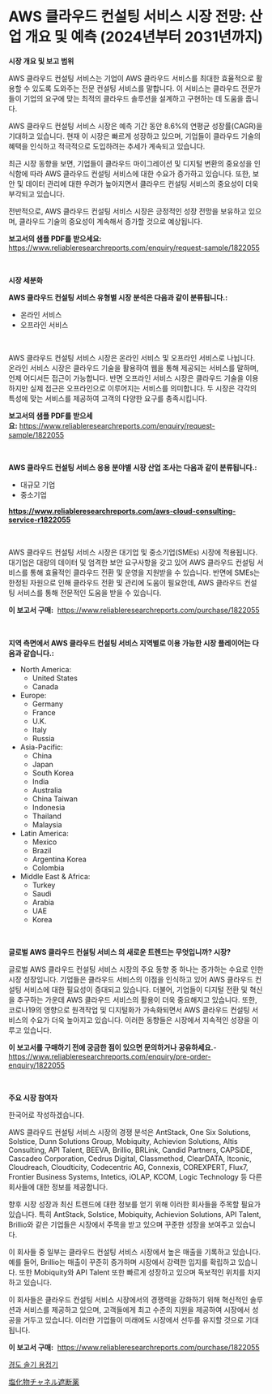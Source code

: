 <p><h1>AWS 클라우드 컨설팅 서비스 시장 전망: 산업 개요 및 예측 (2024년부터 2031년까지)</h1></p><p><strong>시장 개요 및 보고 범위</strong></p>
<p><p>AWS 클라우드 컨설팅 서비스는 기업이 AWS 클라우드 서비스를 최대한 효율적으로 활용할 수 있도록 도와주는 전문 컨설팅 서비스를 말합니다. 이 서비스는 클라우드 전문가들이 기업의 요구에 맞는 최적의 클라우드 솔루션을 설계하고 구현하는 데 도움을 줍니다.</p><p>AWS 클라우드 컨설팅 서비스 시장은 예측 기간 동안 8.6%의 연평균 성장률(CAGR)을 기대하고 있습니다. 현재 이 시장은 빠르게 성장하고 있으며, 기업들이 클라우드 기술의 혜택을 인식하고 적극적으로 도입하려는 추세가 계속되고 있습니다.</p><p>최근 시장 동향을 보면, 기업들이 클라우드 마이그레이션 및 디지털 변환의 중요성을 인식함에 따라 AWS 클라우드 컨설팅 서비스에 대한 수요가 증가하고 있습니다. 또한, 보안 및 데이터 관리에 대한 우려가 높아지면서 클라우드 컨설팅 서비스의 중요성이 더욱 부각되고 있습니다.</p><p>전반적으로, AWS 클라우드 컨설팅 서비스 시장은 긍정적인 성장 전망을 보유하고 있으며, 클라우드 기술의 중요성이 계속해서 증가할 것으로 예상됩니다.</p></p>
<p><strong>보고서의 샘플 PDF를 받으세요:</strong> <a href="https://www.reliableresearchreports.com/enquiry/request-sample/1822055">https://www.reliableresearchreports.com/enquiry/request-sample/1822055</a></p>
<p>&nbsp;</p>
<p><strong>시장 세분화</strong></p>
<p><strong>AWS 클라우드 컨설팅 서비스 유형별 시장 분석은 다음과 같이 분류됩니다.:</strong></p>
<p><ul><li>온라인 서비스</li><li>오프라인 서비스</li></ul></p>
<p>&nbsp;</p>
<p><p>AWS 클라우드 컨설팅 서비스 시장은 온라인 서비스 및 오프라인 서비스로 나뉩니다. 온라인 서비스 시장은 클라우드 기술을 활용하여 웹을 통해 제공되는 서비스를 말하며, 언제 어디서든 접근이 가능합니다. 반면 오프라인 서비스 시장은 클라우드 기술을 이용하지만 실제 접근은 오프라인으로 이루어지는 서비스를 의미합니다. 두 시장은 각각의 특성에 맞는 서비스를 제공하여 고객의 다양한 요구를 충족시킵니다.</p></p>
<p><strong>보고서의 샘플 PDF를 받으세요:</strong>&nbsp;<a href="https://www.reliableresearchreports.com/enquiry/request-sample/1822055">https://www.reliableresearchreports.com/enquiry/request-sample/1822055</a></p>
<p>&nbsp;</p>
<p><strong> AWS 클라우드 컨설팅 서비스 응용 분야별 시장 산업 조사는 다음과 같이 분류됩니다.:</strong></p>
<p><ul><li>대규모 기업</li><li>중소기업</li></ul></p>
<p><strong><a href="https://www.reliableresearchreports.com/aws-cloud-consulting-service-r1822055">https://www.reliableresearchreports.com/aws-cloud-consulting-service-r1822055</a></strong></p>
<p>&nbsp;</p>
<p><p>AWS 클라우드 컨설팅 서비스 시장은 대기업 및 중소기업(SMEs) 시장에 적용됩니다. 대기업은 대량의 데이터 및 엄격한 보안 요구사항을 갖고 있어 AWS 클라우드 컨설팅 서비스를 통해 효율적인 클라우드 전환 및 운영을 지원받을 수 있습니다. 반면에 SMEs는 한정된 자원으로 인해 클라우드 전환 및 관리에 도움이 필요한데, AWS 클라우드 컨설팅 서비스를 통해 전문적인 도움을 받을 수 있습니다.</p></p>
<p><strong>이 보고서 구매:</strong>&nbsp; <a href="https://www.reliableresearchreports.com/purchase/1822055">https://www.reliableresearchreports.com/purchase/1822055</a></p>
<p>&nbsp;</p>
<p><strong>지역 측면에서 AWS 클라우드 컨설팅 서비스 지역별로 이용 가능한 시장 플레이어는 다음과 같습니다.:</strong></p>
<p><ul>
    <li>
        North America:
        <ul>
            <li>United States</li>
            <li>Canada</li>
        </ul>
    </li>
    <li>
        Europe:
        <ul>
            <li>Germany</li>
            <li>France</li>
            <li>U.K.</li>
            <li>Italy</li>
            <li>Russia</li>
        </ul>
    </li>
    <li>
        Asia-Pacific:
        <ul>
            <li>China</li>
            <li>Japan</li>
            <li>South Korea</li>
            <li>India</li>
            <li>Australia</li>
            <li>China Taiwan</li>
            <li>Indonesia</li>
            <li>Thailand</li>
            <li>Malaysia</li>
        </ul>
    </li>
    <li>
        Latin America:
        <ul>
            <li>Mexico</li>
            <li>Brazil</li>
            <li>Argentina Korea</li>
            <li>Colombia</li>
        </ul>
    </li>
    <li>
        Middle East & Africa:
        <ul>
            <li>Turkey</li>
            <li>Saudi</li>
            <li>Arabia</li>
            <li>UAE</li>
            <li>Korea</li>
        </ul>
    </li>
    </ul></p>
<p>&nbsp;</p>
<p><strong>글로벌 AWS 클라우드 컨설팅 서비스 의 새로운 트렌드는 무엇입니까? 시장?</strong></p>
<p><p>글로벌 AWS 클라우드 컨설팅 서비스 시장의 주요 동향 중 하나는 증가하는 수요로 인한 시장 성장입니다. 기업들은 클라우드 서비스의 이점을 인식하고 있어 AWS 클라우드 컨설팅 서비스에 대한 필요성이 증대되고 있습니다. 더불어, 기업들이 디지털 전환 및 혁신을 추구하는 가운데 AWS 클라우드 서비스의 활용이 더욱 중요해지고 있습니다. 또한, 코로나19의 영향으로 원격작업 및 디지털화가 가속화되면서 AWS 클라우드 컨설팅 서비스의 수요가 더욱 높아지고 있습니다. 이러한 동향들은 시장에서 지속적인 성장을 이루고 있습니다.</p></p>
<p><strong>이 보고서를 구매하기 전에 궁금한 점이 있으면 문의하거나 공유하세요.</strong>- <a href="https://www.reliableresearchreports.com/enquiry/pre-order-enquiry/1822055">https://www.reliableresearchreports.com/enquiry/pre-order-enquiry/1822055</a></p>
<p>&nbsp;</p>
<p><strong>주요 시장 참여자</strong></p>
<p><p>한국어로 작성하겠습니다.</p><p>AWS 클라우드 컨설팅 서비스 시장의 경쟁 분석은 AntStack, One Six Solutions, Solstice, Dunn Solutions Group, Mobiquity, Achievion Solutions, Altis Consulting, API Talent, BEEVA, Brillio, BRLink, Candid Partners, CAPSiDE, Cascadeo Corporation, Cedrus Digital, Classmethod, ClearDATA, Itconic, Cloudreach, Cloudticity, Codecentric AG, Connexis, COREXPERT, Flux7, Frontier Business Systems, Intetics, iOLAP, KCOM, Logic Technology 등 다른 회사들에 대한 정보를 제공합니다.</p><p>향후 시장 성장과 최신 트렌드에 대한 정보를 얻기 위해 이러한 회사들을 주목할 필요가 있습니다. 특히 AntStack, Solstice, Mobiquity, Achievion Solutions, API Talent, Brillio와 같은 기업들은 시장에서 주목을 받고 있으며 꾸준한 성장을 보여주고 있습니다.</p><p>이 회사들 중 일부는 클라우드 컨설팅 서비스 시장에서 높은 매출을 기록하고 있습니다. 예를 들어, Brillio는 매출이 꾸준히 증가하며 시장에서 강력한 입지를 확립하고 있습니다. 또한 Mobiquity와 API Talent 또한 빠르게 성장하고 있으며 독보적인 위치를 차지하고 있습니다.</p><p>이 회사들은 클라우드 컨설팅 서비스 시장에서의 경쟁력을 강화하기 위해 혁신적인 솔루션과 서비스를 제공하고 있으며, 고객들에게 최고 수준의 지원을 제공하여 시장에서 성공을 거두고 있습니다. 이러한 기업들이 미래에도 시장에서 선두를 유지할 것으로 기대됩니다.</p></p>
<p><strong>이 보고서 구매:</strong>&nbsp;&nbsp;<a href="https://www.reliableresearchreports.com/purchase/1822055">https://www.reliableresearchreports.com/purchase/1822055</a></p>
<p><p><a href="https://github.com/crfsywufhm81415/Market-Research-Report-List-1/blob/main/744531730150.md">경도 솔기 용접기</a></p><p><a href="https://github.com/zekaoe592392/Market-Research-Report-List-1/blob/main/737910432925.md">塩化物チャネル遮断薬</a></p></p>
